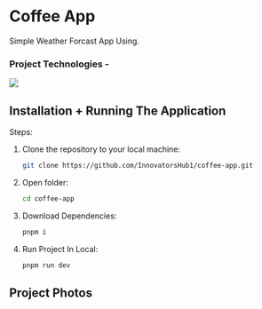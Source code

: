 # Coffee App

Simple Weather Forcast App Using.

### Project Technologies - 

<img src="https://skillicons.dev/icons?i=typescript,react,redux,vscode&perline=7" />

## Installation + Running The Application

Steps: 


1. Clone the repository to your local machine:
   ```sh
   git clone https://github.com/InnovatorsHub1/coffee-app.git
   
2. Open folder:
   ```sh
   cd coffee-app

3. Download Dependencies:
   ```sh
   pnpm i

4. Run Project In Local:
   ```sh
   pnpm run dev

## Project Photos
